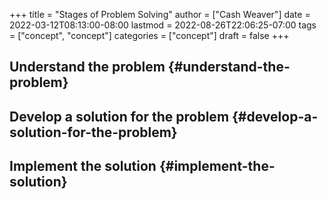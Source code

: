 +++
title = "Stages of Problem Solving"
author = ["Cash Weaver"]
date = 2022-03-12T08:13:00-08:00
lastmod = 2022-08-26T22:06:25-07:00
tags = ["concept", "concept"]
categories = ["concept"]
draft = false
+++

## Understand the problem {#understand-the-problem}


## Develop a solution for the problem {#develop-a-solution-for-the-problem}


## Implement the solution {#implement-the-solution}
